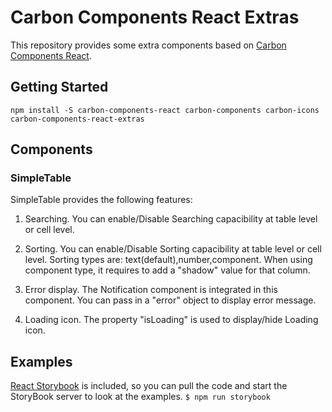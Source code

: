 # Carbon Components React Extras 
This repository provides some extra components based on [Carbon Components React](https://github.com/carbon-design-system/carbon-components-react).

## Getting Started 
```
npm install -S carbon-components-react carbon-components carbon-icons carbon-components-react-extras
```

## Components 

### SimpleTable

SimpleTable provides the following features:

1. Searching. You can enable/Disable Searching capacibility at table level or cell level.

2. Sorting. You can enable/Disable Sorting capacibility at table level or cell level. Sorting types are: text(default),number,component. When using component type, it requires to add a "shadow" value for that column.

3. Error display. The Notification component is integrated in this component. You can pass in a "error" object to display error message. 

4. Loading icon. The property "isLoading" is used to display/hide Loading icon. 

## Examples
[React Storybook](https://github.com/storybooks/react-storybook) is included, so you can pull the code and start the StoryBook server to look at the examples.
	```
	$ npm run storybook
	```
  
